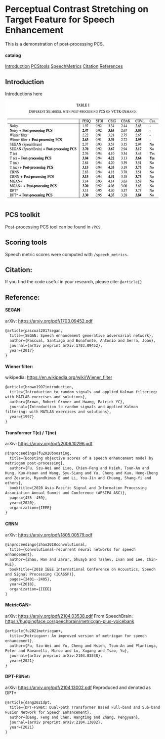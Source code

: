 # Perceptual Contrast Stretching on Target Feature for Speech Enhancement
This is a demonstration of post-processing PCS.

#### catalog
[Introduction](#introduction)
[PCStools](#pcstool)
[SpeechMetrics](#speechmetrics)
[Citation](#citation)
[References](#reference)

<a name="headers"/>

## Introduction
Introductions here
  
  

<img src="https://github.com/RoyChao19477/PCS/blob/main/imgs/Post-processing%20PCS.png" height="324">

## PCS toolkit
Post-processing PCS tool can be found in `/PCS`.

## Scoring tools
Speech metric scores were computed with `/speech_metrics`.

## Citation:
If you find the code useful in your research, please cite:
``
@article{}
``

## Reference:
#### SEGAN: 
arXiv: https://arxiv.org/pdf/1703.09452.pdf
```
@article{pascual2017segan,
  title={SEGAN: Speech enhancement generative adversarial network},
  author={Pascual, Santiago and Bonafonte, Antonio and Serra, Joan},
  journal={arXiv preprint arXiv:1703.09452},
  year={2017}
}
```

#### Wiener filter:
wikipedia: https://en.wikipedia.org/wiki/Wiener_filter
```
@article{brown1997introduction,
  title={Introduction to random signals and applied Kalman filtering: with MATLAB exercises and solutions},
  author={Brown, Robert Grover and Hwang, Patrick YC},
  journal={Introduction to random signals and applied Kalman filtering: with MATLAB exercises and solutions},
  year={1997}
}
```

#### Transformer T(c) / T(nc)
arXiv: https://arxiv.org/pdf/2006.10296.pdf
```
@inproceedings{fu2020boosting,
  title={Boosting objective scores of a speech enhancement model by metricgan post-processing},
  author={Fu, Szu-Wei and Liao, Chien-Feng and Hsieh, Tsun-An and Hung, Kuo-Hsuan and Wang, Syu-Siang and Yu, Cheng and Kuo, Heng-Cheng and Zezario, Ryandhimas E and Li, You-Jin and Chuang, Shang-Yi and others},
  booktitle={2020 Asia-Pacific Signal and Information Processing Association Annual Summit and Conference (APSIPA ASC)},
  pages={455--459},
  year={2020},
  organization={IEEE}
}
```

#### CRNN
arXiv: https://arxiv.org/pdf/1805.00579.pdf
```
@inproceedings{zhao2018convolutional,
  title={Convolutional-recurrent neural networks for speech enhancement},
  author={Zhao, Han and Zarar, Shuayb and Tashev, Ivan and Lee, Chin-Hui},
  booktitle={2018 IEEE International Conference on Acoustics, Speech and Signal Processing (ICASSP)},
  pages={2401--2405},
  year={2018},
  organization={IEEE}
}
```

#### MetricGAN+
arXiv: https://arxiv.org/pdf/2104.03538.pdf
From SpeechBrain: https://huggingface.co/speechbrain/metricgan-plus-voicebank
```
@article{fu2021metricgan+,
  title={Metricgan+: An improved version of metricgan for speech enhancement},
  author={Fu, Szu-Wei and Yu, Cheng and Hsieh, Tsun-An and Plantinga, Peter and Ravanelli, Mirco and Lu, Xugang and Tsao, Yu},
  journal={arXiv preprint arXiv:2104.03538},
  year={2021}
}
```

#### DPT-FSNet:
arXiv: https://arxiv.org/pdf/2104.13002.pdf
Reproduced and denoted as DPT\*
```
@article{dang2021dpt,
  title={DPT-FSNet: Dual-path Transformer Based Full-band and Sub-band Fusion Network for Speech Enhancement},
  author={Dang, Feng and Chen, Hangting and Zhang, Pengyuan},
  journal={arXiv preprint arXiv:2104.13002},
  year={2021}
}
```
